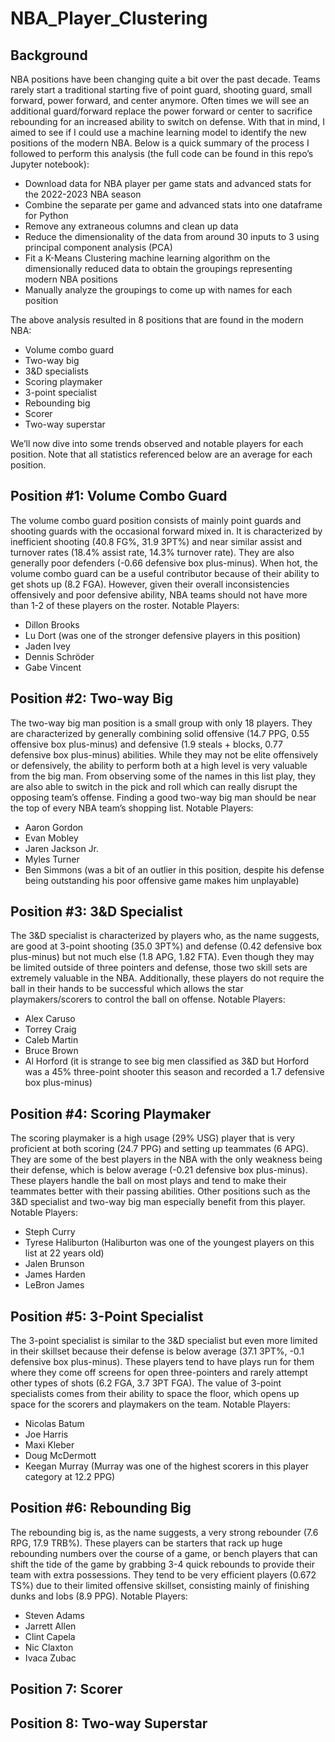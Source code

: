 # NBA_Player_Clustering

## Background
NBA positions have been changing quite a bit over the past decade. Teams rarely start a traditional starting five of point guard, shooting guard, small forward, power forward, and center anymore. Often times we will see an additional guard/forward replace the power forward or center to sacrifice rebounding for an increased ability to switch on defense. With that in mind, I aimed to see if I could use a machine learning model to identify the new positions of the modern NBA. Below is a quick summary of the process I followed to perform this analysis (the full code can be found in this repo’s Jupyter notebook): 
- Download data for NBA player per game stats and advanced stats for the 2022-2023 NBA season
- Combine the separate per game and advanced stats into one dataframe for Python
- Remove any extraneous columns and clean up data
- Reduce the dimensionality of the data from around 30 inputs to 3 using principal component analysis (PCA)
- Fit a K-Means Clustering machine learning algorithm on the dimensionally reduced data to obtain the groupings representing modern NBA     positions
- Manually analyze the groupings to come up with names for each position

The above analysis resulted in 8 positions that are found in the modern NBA:
- Volume combo guard
- Two-way big 
- 3&D specialists
- Scoring playmaker
- 3-point specialist
- Rebounding big 
- Scorer
- Two-way superstar

We’ll now dive into some trends observed and notable players for each position. Note that all statistics referenced below are an average for each position.

## Position #1: Volume Combo Guard
The volume combo guard position consists of mainly point guards and shooting guards with the occasional forward mixed in. It is characterized by inefficient shooting (40.8 FG%, 31.9 3PT%) and near similar assist and turnover rates (18.4% assist rate, 14.3% turnover rate). They are also generally poor defenders (-0.66 defensive box plus-minus). When hot, the volume combo guard can be a useful contributor because of their ability to get shots up (8.2 FGA). However, given their overall inconsistencies offensively and poor defensive ability, NBA teams should not have more than 1-2 of these players on the roster. 
Notable Players:
- Dillon Brooks
- Lu Dort (was one of the stronger defensive players in this position)
- Jaden Ivey
- Dennis Schröder
- Gabe Vincent

## Position #2: Two-way Big
The two-way big man position is a small group with only 18 players. They are characterized by generally combining solid offensive (14.7 PPG, 0.55 offensive box plus-minus) and defensive (1.9 steals + blocks, 0.77 defensive box plus-minus) abilities. While they may not be elite offensively or defensively, the ability to perform both at a high level is very valuable from the big man. From observing some of the names in this list play, they are also able to switch in the pick and roll which can really disrupt the opposing team’s offense. Finding a good two-way big man should be near the top of every NBA team’s shopping list.
Notable Players:
- Aaron Gordon
- Evan Mobley
- Jaren Jackson Jr.
- Myles Turner
- Ben Simmons (was a bit of an outlier in this position, despite his defense being outstanding his poor offensive game makes him            unplayable)

## Position #3: 3&D Specialist
The 3&D specialist is characterized by players who, as the name suggests, are good at 3-point shooting (35.0 3PT%) and defense (0.42 defensive box plus-minus) but not much else (1.8 APG, 1.82 FTA). Even though they may be limited outside of three pointers and defense, those two skill sets are extremely valuable in the NBA. Additionally, these players do not require the ball in their hands to be successful which allows the star playmakers/scorers to control the ball on offense.
Notable Players:
- Alex Caruso
- Torrey Craig
- Caleb Martin
- Bruce Brown
- Al Horford (it is strange to see big men classified as 3&D but Horford was a 45% three-point shooter this season and recorded a 1.7       defensive box plus-minus)

## Position #4: Scoring Playmaker
The scoring playmaker is a high usage (29% USG) player that is very proficient at both scoring (24.7 PPG) and setting up teammates (6 APG). They are some of the best players in the NBA with the only weakness being their defense, which is below average (-0.21 defensive box plus-minus). These players handle the ball on most plays and tend to make their teammates better with their passing abilities. Other positions such as the 3&D specialist and two-way big man especially benefit from this player.
Notable Players:
- Steph Curry
- Tyrese Haliburton (Haliburton was one of the youngest players on this list at 22 years old)
- Jalen Brunson
- James Harden
- LeBron James

## Position #5: 3-Point Specialist
The 3-point specialist is similar to the 3&D specialist but even more limited in their skillset because their defense is below average (37.1 3PT%, -0.1 defensive box plus-minus). These players tend to have plays run for them where they come off screens for open three-pointers and rarely attempt other types of shots (6.2 FGA, 3.7 3PT FGA). The value of 3-point specialists comes from their ability to space the floor, which opens up space for the scorers and playmakers on the team.
Notable Players:
- Nicolas Batum
- Joe Harris
- Maxi Kleber
- Doug McDermott
- Keegan Murray (Murray was one of the highest scorers in this player category at 12.2 PPG)

## Position #6: Rebounding Big
The rebounding big is, as the name suggests, a very strong rebounder (7.6 RPG, 17.9 TRB%). These players can be starters that rack up huge rebounding numbers over the course of a game, or bench players that can shift the tide of the game by grabbing 3-4 quick rebounds to provide their team with extra possessions. They tend to be very efficient players (0.672 TS%) due to their limited offensive skillset, consisting mainly of finishing dunks and lobs (8.9 PPG). 
Notable Players:
- Steven Adams
- Jarrett Allen
- Clint Capela
- Nic Claxton
- Ivaca Zubac

## Position 7: Scorer


## Position 8: Two-way Superstar
